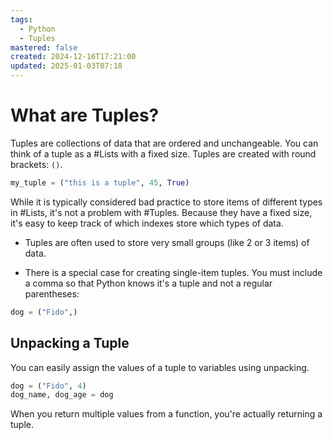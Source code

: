 ```yaml
---
tags:
  - Python
  - Tuples
mastered: false
created: 2024-12-16T17:21:00
updated: 2025-01-03T07:18
---
```


# What are Tuples?

Tuples are collections of data that are ordered and unchangeable. You can think of a tuple as a #Lists with a fixed size. Tuples are created with round brackets: `()`.

```python
my_tuple = ("this is a tuple", 45, True)
```

While it is typically considered bad practice to store items of different types in #Lists, it's not a problem with #Tuples. Because they have a fixed size, it's easy to keep track of which indexes store which types of data.

- Tuples are often used to store very small groups (like 2 or 3 items) of data.

- There is a special case for creating single-item tuples. You must include a comma so that Python knows it's a tuple and not a regular parentheses:

```python
dog = ("Fido",)
```

## Unpacking a Tuple

You can easily assign the values of a tuple to variables using unpacking.

```python
dog = ("Fido", 4)
dog_name, dog_age = dog
```

When you return multiple values from a function, you're actually returning a tuple.



